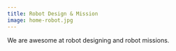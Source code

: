 ```yaml
---
title: Robot Design & Mission
image: home-robot.jpg
---
```


We are awesome at robot designing and robot missions.

